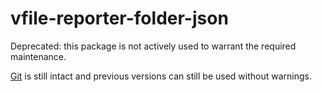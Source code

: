 # vfile-reporter-folder-json

Deprecated: this package is not actively used to warrant the required
maintenance.

[Git][] is still intact and previous versions can still be used without warnings.

[git]: https://github.com/vfile/vfile-reporter-folder-json/tree/0d93bcaf9d36469c28c98be94f7c65cf4c787b70
